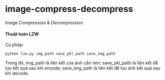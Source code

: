 # image-compress-decompress
Image Compression &amp; Decompression

#### Thuật toán LZW
Cú pháp: 
```
python lzw.py img_path save_pkl_path save_img_path
```
Trong đó, img_path là liên kết của ảnh cần nén; save_pkl_path là liên kết để lưu kết quả sau khi encode; save_img_path là liên kết để lưu ảnh kết quả sau khi decode.
